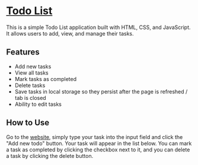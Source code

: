 # [Todo List](https://sankeer28.github.io/To-do-list/)
This is a simple Todo List application built with HTML, CSS, and JavaScript. It allows users to add, view, and manage their tasks.

## Features

- Add new tasks
- View all tasks
- Mark tasks as completed
- Delete tasks
- Save tasks in local storage so they persist after the page is refreshed / tab is closed
- Ability to edit tasks

## How to Use

Go to the [website](https://sankeer28.github.io/To-do-list/), simply type your task into the input field and click the "Add new todo" button. Your task will appear in the list below. You can mark a task as completed by clicking the checkbox next to it, and you can delete a task by clicking the delete button.

